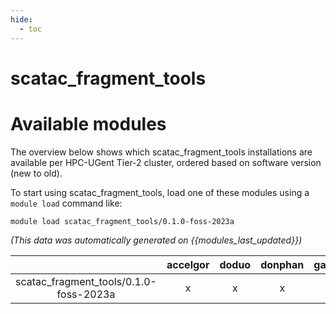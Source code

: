 ```yaml
---
hide:
  - toc
---
```


scatac_fragment_tools
=====================

# Available modules


The overview below shows which scatac_fragment_tools installations are available per HPC-UGent Tier-2 cluster, ordered based on software version (new to old).

To start using scatac_fragment_tools, load one of these modules using a `module load` command like:

```shell
module load scatac_fragment_tools/0.1.0-foss-2023a
```

*(This data was automatically generated on {{modules_last_updated}})*

| |accelgor|doduo|donphan|gallade|joltik|litleo|shinx|
| :---: | :---: | :---: | :---: | :---: | :---: | :---: | :---: |
|scatac_fragment_tools/0.1.0-foss-2023a|x|x|x|x|x|x|x|
